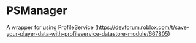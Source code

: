 # PSManager
A wrapper for using ProfileService (https://devforum.roblox.com/t/save-your-player-data-with-profileservice-datastore-module/667805)
